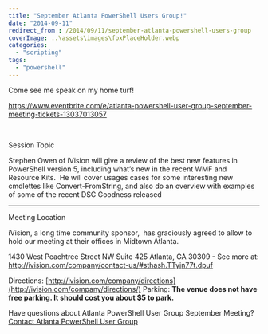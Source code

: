 ```yaml
---
title: "September Atlanta PowerShell Users Group!"
date: "2014-09-11"
redirect_from : /2014/09/11/september-atlanta-powershell-users-group
coverImage: ..\assets\images\foxPlaceHolder.webp
categories: 
  - "scripting"
tags: 
  - "powershell"
---
```


Come see me speak on my home turf!

https://www.eventbrite.com/e/atlanta-powershell-user-group-september-meeting-tickets-13037013057

 

Session Topic

Stephen Owen of iVision will give a review of the best new features in PowerShell version 5, including what’s new in the recent WMF and Resource Kits.  He will cover usages cases for some interesting new cmdlettes like Convert-FromString, and also do an overview with examples of some of the recent DSC Goodness released

* * *

Meeting Location

iVision, a long time community sponsor,  has graciously agreed to allow to hold our meeting at their offices in Midtown Atlanta.

1430 West Peachtree Street NW Suite 425 Atlanta, GA 30309 - See more at: http://ivision.com/company/contact-us/#sthash.TTyjn77t.dpuf

Directions: [http://ivision.com/company/directions](http://ivision.com/company/directions/) Parking: **The venue does not have free parking. It should cost you about $5 to park.**

Have questions about Atlanta PowerShell User Group September Meeting?[Contact Atlanta PowerShell User Group](https://www.eventbrite.com/e/atlanta-powershell-user-group-september-meeting-tickets-13037013057#lightbox_contact)

